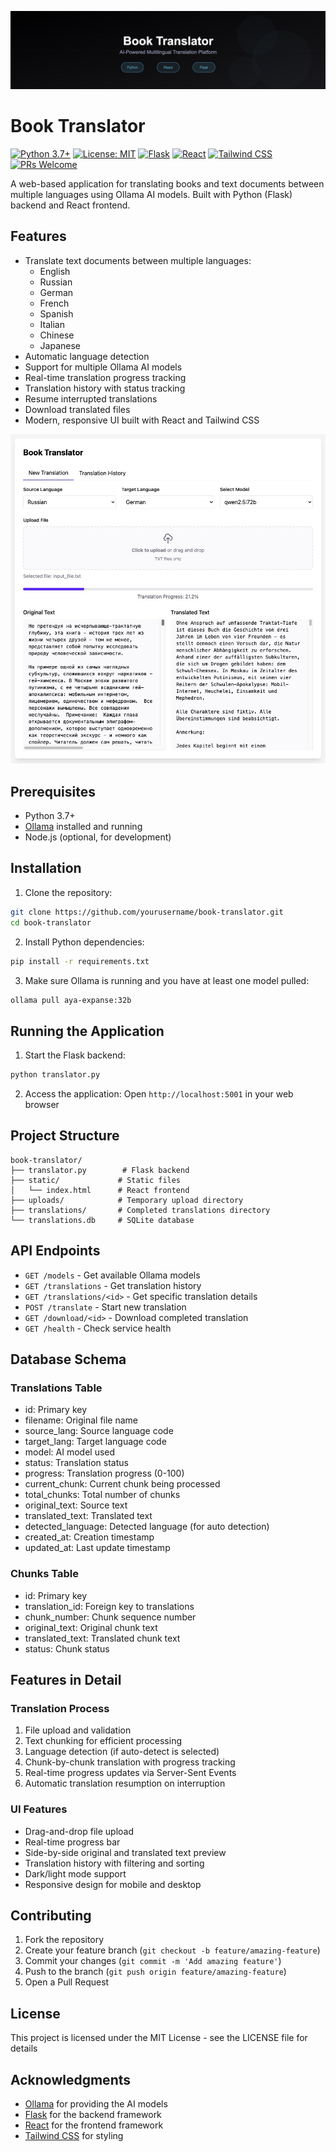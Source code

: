 ![Book Translator](https://raw.githubusercontent.com/KazKozDev/book-translator/main/banner.jpg)

# Book Translator

[![Python 3.7+](https://img.shields.io/badge/python-3.7+-blue.svg)](https://www.python.org/downloads/)
[![License: MIT](https://img.shields.io/badge/License-MIT-yellow.svg)](https://opensource.org/licenses/MIT)
[![Flask](https://img.shields.io/badge/flask-%23000.svg?style=flat&logo=flask&logoColor=white)](https://flask.palletsprojects.com/)
[![React](https://img.shields.io/badge/react-%2320232a.svg?style=flat&logo=react&logoColor=%2361DAFB)](https://reactjs.org/)
[![Tailwind CSS](https://img.shields.io/badge/tailwindcss-%2338B2AC.svg?style=flat&logo=tailwind-css&logoColor=white)](https://tailwindcss.com/)
[![PRs Welcome](https://img.shields.io/badge/PRs-welcome-brightgreen.svg)](http://makeapullrequest.com)

A web-based application for translating books and text documents between multiple languages using Ollama AI models. Built with Python (Flask) backend and React frontend.

## Features

- Translate text documents between multiple languages:
  - English
  - Russian
  - German
  - French
  - Spanish
  - Italian
  - Chinese
  - Japanese
- Automatic language detection
- Support for multiple Ollama AI models
- Real-time translation progress tracking
- Translation history with status tracking
- Resume interrupted translations
- Download translated files
- Modern, responsive UI built with React and Tailwind CSS

![Book Translator](https://raw.githubusercontent.com/KazKozDev/book-translator/main/demo.jpg)

## Prerequisites

- Python 3.7+
- [Ollama](https://ollama.ai/) installed and running
- Node.js (optional, for development)

## Installation

1. Clone the repository:
```bash
git clone https://github.com/yourusername/book-translator.git
cd book-translator
```

2. Install Python dependencies:
```bash
pip install -r requirements.txt
```

3. Make sure Ollama is running and you have at least one model pulled:
```bash
ollama pull aya-expanse:32b
```

## Running the Application

1. Start the Flask backend:
```bash
python translator.py
```

2. Access the application:
Open `http://localhost:5001` in your web browser

## Project Structure

```
book-translator/
├── translator.py        # Flask backend
├── static/             # Static files
│   └── index.html      # React frontend
├── uploads/            # Temporary upload directory
├── translations/       # Completed translations directory
└── translations.db     # SQLite database
```

## API Endpoints

- `GET /models` - Get available Ollama models
- `GET /translations` - Get translation history
- `GET /translations/<id>` - Get specific translation details
- `POST /translate` - Start new translation
- `GET /download/<id>` - Download completed translation
- `GET /health` - Check service health

## Database Schema

### Translations Table
- id: Primary key
- filename: Original file name
- source_lang: Source language code
- target_lang: Target language code
- model: AI model used
- status: Translation status
- progress: Translation progress (0-100)
- current_chunk: Current chunk being processed
- total_chunks: Total number of chunks
- original_text: Source text
- translated_text: Translated text
- detected_language: Detected language (for auto detection)
- created_at: Creation timestamp
- updated_at: Last update timestamp

### Chunks Table
- id: Primary key
- translation_id: Foreign key to translations
- chunk_number: Chunk sequence number
- original_text: Original chunk text
- translated_text: Translated chunk text
- status: Chunk status

## Features in Detail

### Translation Process
1. File upload and validation
2. Text chunking for efficient processing
3. Language detection (if auto-detect is selected)
4. Chunk-by-chunk translation with progress tracking
5. Real-time progress updates via Server-Sent Events
6. Automatic translation resumption on interruption

### UI Features
- Drag-and-drop file upload
- Real-time progress bar
- Side-by-side original and translated text preview
- Translation history with filtering and sorting
- Dark/light mode support
- Responsive design for mobile and desktop

## Contributing

1. Fork the repository
2. Create your feature branch (`git checkout -b feature/amazing-feature`)
3. Commit your changes (`git commit -m 'Add amazing feature'`)
4. Push to the branch (`git push origin feature/amazing-feature`)
5. Open a Pull Request

## License

This project is licensed under the MIT License - see the LICENSE file for details

## Acknowledgments

- [Ollama](https://ollama.ai/) for providing the AI models
- [Flask](https://flask.palletsprojects.com/) for the backend framework
- [React](https://reactjs.org/) for the frontend framework
- [Tailwind CSS](https://tailwindcss.com/) for styling
